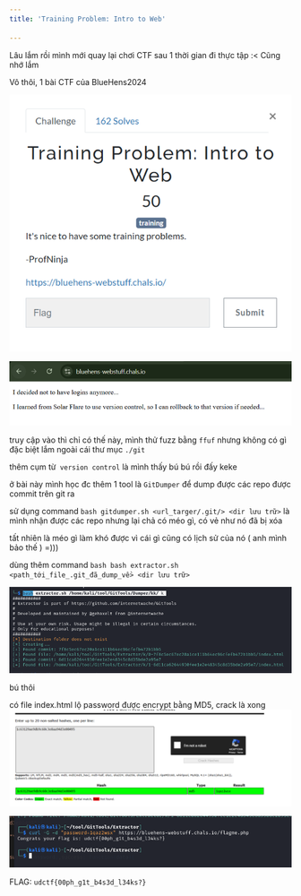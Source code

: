 ```yaml
---
title: 'Training Problem: Intro to Web'

---
```


Lâu lắm rồi mình mới quay lại chơi CTF sau 1 thời gian đi thực tập :< Cũng nhớ lắm

Vô thôi, 1 bài CTF của BlueHens2024

![image](../img/1.png)

![image](../img/2.png)

truy cập vào thì chỉ có thế này, mình thử fuzz bằng `ffuf` nhưng không có gì đặc biệt lắm ngoài cái thư mục `./git`

thêm cụm từ` version control` là mình thấy bú bú rồi đấy keke

ở bài này mình học đc thêm 1 tool là `GitDumper` để dump được các repo được commit trên git ra

sử dụng command `bash gitdumper.sh <url_targer/.git/> <dir lưu trữ>` là mình nhận được các repo nhưng lại chả có méo gì, có vẻ như nó đã bị xóa

tất nhiên là méo gì làm khó được vì cái gì cũng có lịch sử của nó ( anh mình bảo thế ) =))) 

dùng thêm command `bash bash extractor.sh <path_tới_file_.git_đã_dump_về> <dir lưu trữ>`

![image](../img/3.png)

bú thôi

có file index.html lộ password được encrypt bằng MD5, crack là xong
![image](../img/4.png)

![image](../img/5.png)

FLAG: `udctf{00ph_g1t_b4s3d_l34ks?}`


